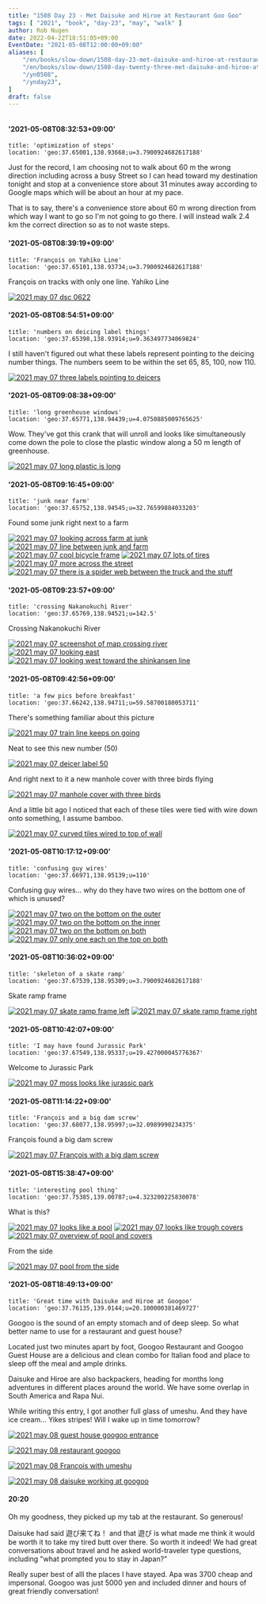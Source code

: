 ```yaml
---
title: "1508 Day 23 - Met Daisuke and Hiroe at Restaurant Goo Goo"
tags: [ "2021", "book", "day-23", "may", "walk" ]
author: Rob Nugen
date: 2022-04-22T18:51:05+09:00
EventDate: "2021-05-08T12:00:00+09:00"
aliases: [
    "/en/books/slow-down/1508-day-23-met-daisuke-and-hiroe-at-restaurant-goo-goo",
    "/en/books/slow-down/1508-day-twenty-three-met-daisuke-and-hiroe-at-restaurant-goo-goo",
    "/yn0508",
    "/ynday23",
]
draft: false
---
```


<img
src="https://b.robnugen.com/quests/walk-to-niigata/2021/en_route/day-23/2021_may_08_restaurant_googoo_.jpeg"
alt=""
class="title" />

#### '2021-05-08T08:32:53+09:00'

    title: 'optimization of steps'
    location: 'geo:37.65001,138.93668;u=3.7900924682617188'


Just for the record, I am choosing not to walk about 60 m the wrong direction including across a busy Street so I can head toward my destination tonight and stop at a convenience store about 31 minutes away according to Google maps which will be about an hour at my pace.

That is to say, there's a convenience store about 60 m wrong direction from which way I want to go so I'm not going to go there.  I will instead walk 2.4 km the correct direction so as to not waste steps.

#### '2021-05-08T08:39:19+09:00'

    title: 'François on Yahiko Line'
    location: 'geo:37.65101,138.93734;u=3.7900924682617188'



François on tracks with only one line.  Yahiko Line

[![2021 may 07 dsc 0622](//b.robnugen.com/quests/walk-to-niigata/2021/en_route/day-23/thumbs/2021_may_07_dsc_0622.jpeg)](//b.robnugen.com/quests/walk-to-niigata/2021/en_route/day-23/2021_may_07_dsc_0622.jpeg)          

#### '2021-05-08T08:54:51+09:00'

    title: 'numbers on deicing label things'
    location: 'geo:37.65398,138.93914;u=9.363497734069824'



I still haven't figured out what these labels represent pointing to the deicing number things.  The numbers seem to be within the set 65, 85, 100, now 110.

[![2021 may 07 three labels pointing to deicers](//b.robnugen.com/quests/walk-to-niigata/2021/en_route/day-23/thumbs/2021_may_07_three_labels_pointing_to_deicers.jpeg)](//b.robnugen.com/quests/walk-to-niigata/2021/en_route/day-23/2021_may_07_three_labels_pointing_to_deicers.jpeg)          

#### '2021-05-08T09:08:38+09:00'

    title: 'long greenhouse windows'
    location: 'geo:37.65771,138.94439;u=4.0750885009765625'



Wow. They've got this crank that will unroll and looks like simultaneously come down the pole to close the plastic window along a 50 m length of greenhouse.

[![2021 may 07 long plastic is long](//b.robnugen.com/quests/walk-to-niigata/2021/en_route/day-23/thumbs/2021_may_07_long_plastic_is_long.jpeg)](//b.robnugen.com/quests/walk-to-niigata/2021/en_route/day-23/2021_may_07_long_plastic_is_long.jpeg)          

#### '2021-05-08T09:16:45+09:00'

    title: 'junk near farm'
    location: 'geo:37.65752,138.94545;u=32.76599884033203'



Found some junk right next to a farm

[![2021 may 07 looking across farm at junk](//b.robnugen.com/quests/walk-to-niigata/2021/en_route/day-23/thumbs/2021_may_07_looking_across_farm_at_junk.jpeg)](//b.robnugen.com/quests/walk-to-niigata/2021/en_route/day-23/2021_may_07_looking_across_farm_at_junk.jpeg)
[![2021 may 07 line between junk and farm](//b.robnugen.com/quests/walk-to-niigata/2021/en_route/day-23/thumbs/2021_may_07_line_between_junk_and_farm.jpeg)](//b.robnugen.com/quests/walk-to-niigata/2021/en_route/day-23/2021_may_07_line_between_junk_and_farm.jpeg)
[![2021 may 07 cool bicycle frame](//b.robnugen.com/quests/walk-to-niigata/2021/en_route/day-23/thumbs/2021_may_07_cool_bicycle_frame.jpeg)](//b.robnugen.com/quests/walk-to-niigata/2021/en_route/day-23/2021_may_07_cool_bicycle_frame.jpeg)
[![2021 may 07 lots of tires](//b.robnugen.com/quests/walk-to-niigata/2021/en_route/day-23/thumbs/2021_may_07_lots_of_tires.jpeg)](//b.robnugen.com/quests/walk-to-niigata/2021/en_route/day-23/2021_may_07_lots_of_tires.jpeg)
[![2021 may 07 more across the street](//b.robnugen.com/quests/walk-to-niigata/2021/en_route/day-23/thumbs/2021_may_07_more_across_the_street.jpeg)](//b.robnugen.com/quests/walk-to-niigata/2021/en_route/day-23/2021_may_07_more_across_the_street.jpeg)
[![2021 may 07 there is a spider web between the truck and the stuff](//b.robnugen.com/quests/walk-to-niigata/2021/en_route/day-23/thumbs/2021_may_07_there_is_a_spider_web_between_the_truck_and_the_stuff.jpeg)](//b.robnugen.com/quests/walk-to-niigata/2021/en_route/day-23/2021_may_07_there_is_a_spider_web_between_the_truck_and_the_stuff.jpeg)          

#### '2021-05-08T09:23:57+09:00'

    title: 'crossing Nakanokuchi River'
    location: 'geo:37.65769,138.94521;u=142.5'



Crossing Nakanokuchi River

[![2021 may 07 screenshot of map crossing river](//b.robnugen.com/quests/walk-to-niigata/2021/en_route/day-23/thumbs/2021_may_07_screenshot_of_map_crossing_river.png)](//b.robnugen.com/quests/walk-to-niigata/2021/en_route/day-23/2021_may_07_screenshot_of_map_crossing_river.png)
[![2021 may 07 looking east](//b.robnugen.com/quests/walk-to-niigata/2021/en_route/day-23/thumbs/2021_may_07_looking_east.jpeg)](//b.robnugen.com/quests/walk-to-niigata/2021/en_route/day-23/2021_may_07_looking_east.jpeg)
[![2021 may 07 looking west toward the shinkansen line](//b.robnugen.com/quests/walk-to-niigata/2021/en_route/day-23/thumbs/2021_may_07_looking_west_toward_the_shinkansen_line.jpeg)](//b.robnugen.com/quests/walk-to-niigata/2021/en_route/day-23/2021_may_07_looking_west_toward_the_shinkansen_line.jpeg)          

#### '2021-05-08T09:42:56+09:00'

    title: 'a few pics before breakfast'
    location: 'geo:37.66242,138.94711;u=59.58700180053711'



There's something familiar about this picture

[![2021 may 07 train line keeps on going](//b.robnugen.com/quests/walk-to-niigata/2021/en_route/day-23/thumbs/2021_may_07_train_line_keeps_on_going.jpeg)](//b.robnugen.com/quests/walk-to-niigata/2021/en_route/day-23/2021_may_07_train_line_keeps_on_going.jpeg)

Neat to see this new number (50)

[![2021 may 07 deicer label 50](//b.robnugen.com/quests/walk-to-niigata/2021/en_route/day-23/thumbs/2021_may_07_deicer_label_50.jpeg)](//b.robnugen.com/quests/walk-to-niigata/2021/en_route/day-23/2021_may_07_deicer_label_50.jpeg)

And right next to it a new manhole cover with three birds flying

[![2021 may 07 manhole cover with three birds](//b.robnugen.com/quests/walk-to-niigata/2021/en_route/day-23/thumbs/2021_may_07_manhole_cover_with_three_birds.jpeg)](//b.robnugen.com/quests/walk-to-niigata/2021/en_route/day-23/2021_may_07_manhole_cover_with_three_birds.jpeg)

And a little bit ago I noticed that each of these tiles were tied with wire down onto something, I assume bamboo.

[![2021 may 07 curved tiles wired to top of wall](//b.robnugen.com/quests/walk-to-niigata/2021/en_route/day-23/thumbs/2021_may_07_curved_tiles_wired_to_top_of_wall.jpeg)](//b.robnugen.com/quests/walk-to-niigata/2021/en_route/day-23/2021_may_07_curved_tiles_wired_to_top_of_wall.jpeg)

#### '2021-05-08T10:17:12+09:00'

    title: 'confusing guy wires'
    location: 'geo:37.66971,138.95139;u=110'



Confusing guy wires... why do they have two wires on the bottom one of which is unused?

[![2021 may 07 two on the bottom on the outer](//b.robnugen.com/quests/walk-to-niigata/2021/en_route/day-23/thumbs/2021_may_07_two_on_the_bottom_on_the_outer.jpeg)](//b.robnugen.com/quests/walk-to-niigata/2021/en_route/day-23/2021_may_07_two_on_the_bottom_on_the_outer.jpeg)
[![2021 may 07 two on the bottom on the inner](//b.robnugen.com/quests/walk-to-niigata/2021/en_route/day-23/thumbs/2021_may_07_two_on_the_bottom_on_the_inner.jpeg)](//b.robnugen.com/quests/walk-to-niigata/2021/en_route/day-23/2021_may_07_two_on_the_bottom_on_the_inner.jpeg)
[![2021 may 07 two on the bottom on both](//b.robnugen.com/quests/walk-to-niigata/2021/en_route/day-23/thumbs/2021_may_07_two_on_the_bottom_on_both.jpeg)](//b.robnugen.com/quests/walk-to-niigata/2021/en_route/day-23/2021_may_07_two_on_the_bottom_on_both.jpeg)
[![2021 may 07 only one each on the top on both](//b.robnugen.com/quests/walk-to-niigata/2021/en_route/day-23/thumbs/2021_may_07_only_one_each_on_the_top_on_both.jpeg)](//b.robnugen.com/quests/walk-to-niigata/2021/en_route/day-23/2021_may_07_only_one_each_on_the_top_on_both.jpeg)          

#### '2021-05-08T10:36:02+09:00'

    title: 'skeleton of a skate ramp'
    location: 'geo:37.67539,138.95309;u=3.7900924682617188'



Skate ramp frame

[![2021 may 07 skate ramp frame left](//b.robnugen.com/quests/walk-to-niigata/2021/en_route/day-23/thumbs/2021_may_07_skate_ramp_frame_left.jpeg)](//b.robnugen.com/quests/walk-to-niigata/2021/en_route/day-23/2021_may_07_skate_ramp_frame_left.jpeg)
[![2021 may 07 skate ramp frame right](//b.robnugen.com/quests/walk-to-niigata/2021/en_route/day-23/thumbs/2021_may_07_skate_ramp_frame_right.jpeg)](//b.robnugen.com/quests/walk-to-niigata/2021/en_route/day-23/2021_may_07_skate_ramp_frame_right.jpeg)          

#### '2021-05-08T10:42:07+09:00'

    title: 'I may have found Jurassic Park'
    location: 'geo:37.67549,138.95337;u=19.427000045776367'



Welcome to Jurassic Park

[![2021 may 07 moss looks like jurassic park](//b.robnugen.com/quests/walk-to-niigata/2021/en_route/day-23/thumbs/2021_may_07_moss_looks_like_jurassic_park.jpeg)](//b.robnugen.com/quests/walk-to-niigata/2021/en_route/day-23/2021_may_07_moss_looks_like_jurassic_park.jpeg)          

#### '2021-05-08T11:14:22+09:00'

    title: 'François and a big dam screw'
    location: 'geo:37.68077,138.95997;u=32.0989990234375'



François found a big dam screw

[![2021 may 07 François with a big dam screw](//b.robnugen.com/quests/walk-to-niigata/2021/en_route/day-23/thumbs/2021_may_07_francois_with_a_big_dam_screw.jpeg)](//b.robnugen.com/quests/walk-to-niigata/2021/en_route/day-23/2021_may_07_francois_with_a_big_dam_screw.jpeg)          

#### '2021-05-08T15:38:47+09:00'

    title: 'interesting pool thing'
    location: 'geo:37.75385,139.00787;u=4.323200225830078'



What is this?

[![2021 may 07 looks like a pool](//b.robnugen.com/quests/walk-to-niigata/2021/en_route/day-23/thumbs/2021_may_07_looks_like_a_pool.jpeg)](//b.robnugen.com/quests/walk-to-niigata/2021/en_route/day-23/2021_may_07_looks_like_a_pool.jpeg)
[![2021 may 07 looks like trough covers](//b.robnugen.com/quests/walk-to-niigata/2021/en_route/day-23/thumbs/2021_may_07_looks_like_trough_covers.jpeg)](//b.robnugen.com/quests/walk-to-niigata/2021/en_route/day-23/2021_may_07_looks_like_trough_covers.jpeg)
[![2021 may 07 overview of pool and covers](//b.robnugen.com/quests/walk-to-niigata/2021/en_route/day-23/thumbs/2021_may_07_overview_of_pool_and_covers.jpeg)](//b.robnugen.com/quests/walk-to-niigata/2021/en_route/day-23/2021_may_07_overview_of_pool_and_covers.jpeg)          

From the side

[![2021 may 07 pool from the side](//b.robnugen.com/quests/walk-to-niigata/2021/en_route/day-23/thumbs/2021_may_07_pool_from_the_side.jpeg)](//b.robnugen.com/quests/walk-to-niigata/2021/en_route/day-23/2021_may_07_pool_from_the_side.jpeg)          

#### '2021-05-08T18:49:13+09:00'

    title: 'Great time with Daisuke and Hiroe at Googoo'
    location: 'geo:37.76135,139.0144;u=20.100000381469727'


Googoo is the sound of an empty stomach and of deep sleep.
So what better name to use for a restaurant and guest house?

Located just two minutes apart by foot, Googoo Restaurant and
Googoo Guest House are a delicious and clean combo for
Italian food and place to sleep off the meal and ample drinks.

Daisuke and Hiroe are also backpackers,
heading for months long adventures in different places around the world.
We have some overlap in South America and Rapa Nui.

While writing this entry, I got another full glass of umeshu.
And they have ice cream...  Yikes stripes! Will I wake up in time tomorrow?

[![2021 may 08 guest house googoo entrance](//b.robnugen.com/quests/walk-to-niigata/2021/en_route/day-23/thumbs/2021_may_08_guest_house_googoo_entrance.jpeg)](//b.robnugen.com/quests/walk-to-niigata/2021/en_route/day-23/2021_may_08_guest_house_googoo_entrance.jpeg)

[![2021 may 08 restaurant googoo ](//b.robnugen.com/quests/walk-to-niigata/2021/en_route/day-23/thumbs/2021_may_08_restaurant_googoo_.jpeg)](//b.robnugen.com/quests/walk-to-niigata/2021/en_route/day-23/2021_may_08_restaurant_googoo_.jpeg)

[![2021 may 08 François with umeshu](//b.robnugen.com/quests/walk-to-niigata/2021/en_route/day-23/thumbs/2021_may_08_francois_with_umeshu.jpeg)](//b.robnugen.com/quests/walk-to-niigata/2021/en_route/day-23/2021_may_08_francois_with_umeshu.jpeg)

[![2021 may 08 daisuke working at googoo](//b.robnugen.com/quests/walk-to-niigata/2021/en_route/day-23/thumbs/2021_may_08_daisuke_working_at_googoo.jpeg)](//b.robnugen.com/quests/walk-to-niigata/2021/en_route/day-23/2021_may_08_daisuke_working_at_googoo.jpeg)          

#### 20:20

Oh my goodness, they picked up my tab at the restaurant.  So generous!

Daisuke had said 遊び来てね！ and that 遊び is what made me think it would be
worth it to take my tired butt over there.  So worth it indeed!  We had great
conversations about travel and he asked world-traveler type questions,
including "what prompted you to stay in Japan?"

Really super best of alll the places I have stayed.
Apa was 3700 cheap and impersonal.
Googoo was just 5000 yen and included dinner and
hours of great friendly conversation!
